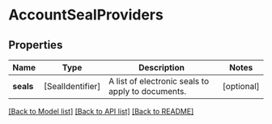 # AccountSealProviders

## Properties
Name | Type | Description | Notes
------------ | ------------- | ------------- | -------------
**seals** | [SealIdentifier] | A list of electronic seals to apply to documents. | [optional] 

[[Back to Model list]](../README.md#documentation-for-models) [[Back to API list]](../README.md#documentation-for-api-endpoints) [[Back to README]](../README.md)


